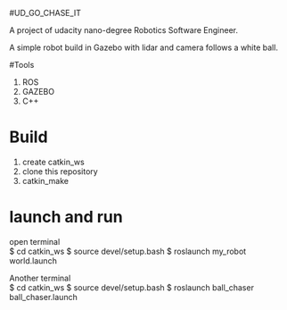 #UD_GO_CHASE_IT

A project of udacity nano-degree Robotics Software Engineer. 

A simple robot build in Gazebo with lidar and camera follows a white ball. 

#Tools 
1. ROS
2. GAZEBO
3. C++ 

# Build
1. create catkin_ws
2. clone this repository
3. catkin_make

# launch  and run 
open terminal  
$ cd catkin_ws
$ source devel/setup.bash
$ roslaunch my_robot world.launch

Another  terminal  
$ cd catkin_ws
$ source devel/setup.bash
$ roslaunch ball_chaser ball_chaser.launch


